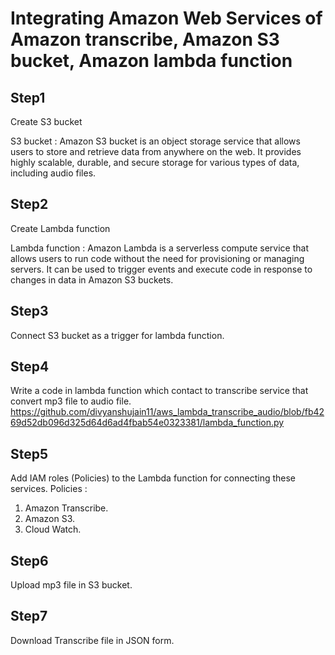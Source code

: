 # Integrating Amazon Web Services of Amazon transcribe, Amazon S3 bucket, Amazon lambda function

## Step1
Create S3 bucket

S3 bucket : Amazon S3 bucket is an object storage service that allows users to store and retrieve data from anywhere on the web. It provides highly scalable, durable, and secure storage for various types of data, including audio files.

## Step2
Create Lambda function

Lambda function : Amazon Lambda is a serverless compute service that allows users to run code without the need for provisioning or managing servers. It can be used to trigger events and execute code in response to changes in data in Amazon S3 buckets.

## Step3
Connect S3 bucket as a trigger for lambda function.

## Step4
Write a code in lambda function which contact to transcribe service that convert mp3 file to audio file.
https://github.com/divyanshujain11/aws_lambda_transcribe_audio/blob/fb4269d52db096d325d64d6ad4fbab54e0323381/lambda_function.py


## Step5
Add IAM roles (Policies) to the Lambda function for connecting these services.
Policies :
   1. Amazon Transcribe.
   2. Amazon S3.
   3. Cloud Watch.

## Step6
Upload mp3 file in S3 bucket.

## Step7
Download Transcribe file in JSON form.

